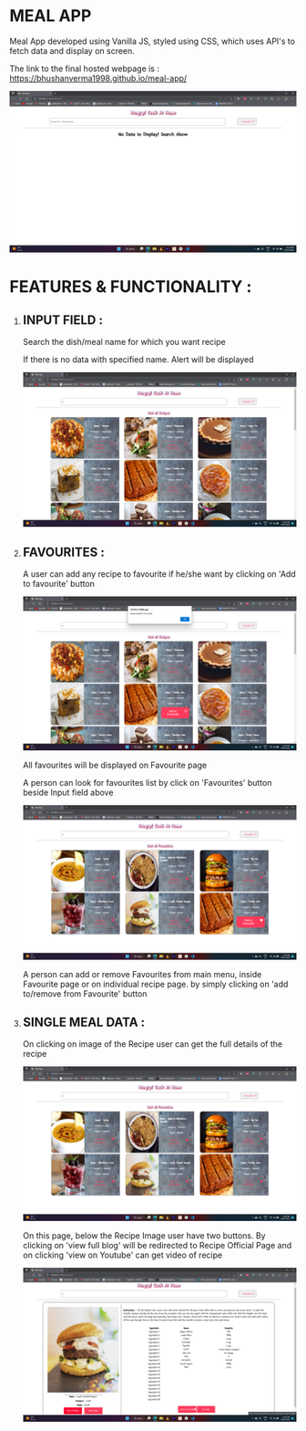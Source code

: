 # MEAL APP

Meal App developed using Vanilla JS, styled using CSS, which uses API's to fetch data and display on screen.

The link to the final hosted webpage is : https://bhushanverma1998.github.io/meal-app/

![image (assets/readme_content/home.png=400*250)](/assets/readme_content/home.png)

# FEATURES & FUNCTIONALITY : 

1. ## INPUT FIELD : 
    <p> Search the dish/meal name for which you want recipe</p>
    <p> If there is no data with specified name. Alert will be displayed</p>

    ![image (assets/readme_content/search.png=400*250)](/assets/readme_content/search.png)
    
2. ## FAVOURITES : 
    <p> A user can add any recipe to favourite if he/she want by clicking on 'Add to favourite' button </p>
    
    ![image (assets/readme_content/add-fav.png=400*250)](/assets/readme_content/add-fav.png)

    <p> All favourites will be displayed on Favourite page</p>
    <p> A person can look for favourites list by click on 'Favourites' button beside Input field above</p>

    ![image (assets/readme_content/fav-list.png=400*250)](/assets/readme_content/fav-list.png)

    <p> A person can add or remove Favourites from main menu, inside Favourite page or on individual recipe page. by simply clicking on 'add to/remove from Favourite' button</p>

3. ## SINGLE MEAL DATA :
    <p> On clicking on image of the Recipe user can get the full details of the recipe </p>
    
    ![image (assets/readme_content/view-img.png=400*250)](/assets/readme_content/view-img.png)

    <p> On this page, below the Recipe Image user have two buttons. By clicking on 'view full blog' will be redirected to Recipe Official Page and on clicking 'view on Youtube' can get video of recipe</p>

    ![image (assets/readme_content/view-details.png=400*250)](/assets/readme_content/view-details.png)
